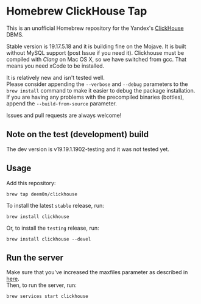 # Homebrew ClickHouse Tap

This is an unofficial Homebrew repository for the Yandex's [ClickHouse](https://clickhouse.yandex/) DBMS.

Stable version is 19.17.5.18 and it is building fine on the Mojave. It is built without MySQL support (post Issue if you need it).
Clickhouse must be compiled with *Clang* on Mac OS X, so we have switched from gcc. That means you need xCode to be installed.

It is relatively new and isn't tested well.  
Please consider appending the `--verbose` and `--debug` parameters to the `brew install` command to make it easier to debug the package installation.  
If you are having any problems with the precompiled binaries (bottles), append the `--build-from-source` parameter.

Issues and pull requests are always welcome!

## Note on the test (development) build

The dev version is v19.19.1.1902-testing and it was not tested yet.

## Usage

Add this repository:
```
brew tap deem0n/clickhouse
```

To install the latest `stable` release, run:
```
brew install clickhouse
```

Or, to install the `testing` release, run:

```
brew install clickhouse --devel
```

## Run the server

Make sure that you've increased the maxfiles parameter as described in [here](https://github.com/yandex/ClickHouse/blob/master/MacOS.md).  
Then, to run the server, run:
```
brew services start clickhouse
```
